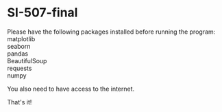 # SI-507-final
Please have the following packages installed before running the program:\
matplotlib\
seaborn\
pandas\
BeautifulSoup\
requests\
numpy

You also need to have access to the internet.


That's it!
